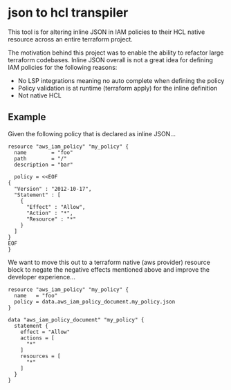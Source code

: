 # json to hcl transpiler
This tool is for altering inline JSON in IAM policies to their HCL native 
resource across an entire terraform project. 

The motivation behind this project was to enable the ability to refactor large 
terraform codebases. Inline JSON overall is not a great idea for defining IAM 
policies for the following reasons:

- No LSP integrations meaning no auto complete when defining the policy
- Policy validation is at runtime (terraform apply) for the inline definition
- Not native HCL

## Example

Given the following policy that is declared as inline JSON... 
```hcl
resource "aws_iam_policy" "my_policy" {
  name        = "foo"
  path        = "/"
  description = "bar"

  policy = <<EOF
{
  "Version" : "2012-10-17",
  "Statement" : [
    {
      "Effect" : "Allow",
      "Action" : "*",
      "Resource" : "*"
    }
  ]
}
EOF
}
```

We want to move this out to a terraform native (aws provider) resource block to
negate the negative effects mentioned above and improve the developer 
experience...

```hcl
resource "aws_iam_policy" "my_policy" {
  name   = "foo"
  policy = data.aws_iam_policy_document.my_policy.json
}

data "aws_iam_policy_document" "my_policy" {
  statement {
    effect = "Allow"
    actions = [
      "*"
    ]
    resources = [
      "*"
    ]
  }
}
```

